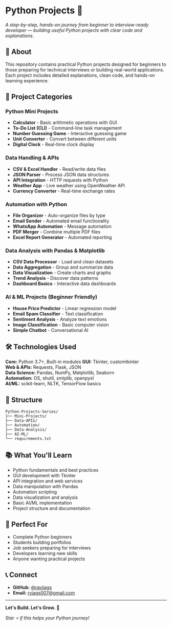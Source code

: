 # Python Projects 🐍

*A step-by-step, hands-on journey from beginner to interview-ready developer — building useful Python projects with clear code and explanations.*

## 🎯 About

This repository contains practical Python projects designed for beginners to those preparing for technical interviews or building real-world applications. Each project includes detailed explanations, clean code, and hands-on learning experience.

## 🚀 Project Categories

### Python Mini Projects
- **Calculator** - Basic arithmetic operations with GUI
- **To-Do List (CLI)** - Command-line task management
- **Number Guessing Game** - Interactive guessing game
- **Unit Converter** - Convert between different units
- **Digital Clock** - Real-time clock display

### Data Handling & APIs
- **CSV & Excel Handler** - Read/write data files
- **JSON Parser** - Process JSON data structures
- **API Integration** - HTTP requests with Python
- **Weather App** - Live weather using OpenWeather API
- **Currency Converter** - Real-time exchange rates

### Automation with Python
- **File Organizer** - Auto-organize files by type
- **Email Sender** - Automated email functionality
- **WhatsApp Automation** - Message automation
- **PDF Merger** - Combine multiple PDF files
- **Excel Report Generator** - Automated reporting

### Data Analysis with Pandas & Matplotlib
- **CSV Data Processor** - Load and clean datasets
- **Data Aggregation** - Group and summarize data
- **Data Visualization** - Create charts and graphs
- **Trend Analysis** - Discover data patterns
- **Dashboard Basics** - Interactive data dashboards

### AI & ML Projects (Beginner Friendly)
- **House Price Predictor** - Linear regression model
- **Email Spam Classifier** - Text classification
- **Sentiment Analysis** - Analyze text emotions
- **Image Classification** - Basic computer vision
- **Simple Chatbot** - Conversational AI

## 🛠 Technologies Used

**Core:** Python 3.7+, Built-in modules
**GUI:** Tkinter, customtkinter  
**Web & APIs:** Requests, Flask, JSON  
**Data Science:** Pandas, NumPy, Matplotlib, Seaborn  
**Automation:** OS, shutil, smtplib, openpyxl  
**AI/ML:** scikit-learn, NLTK, TensorFlow basics

## 📁 Structure

```
Python-Projects-Series/
├── Mini-Projects/
├── Data-APIs/
├── Automation/
├── Data-Analysis/
├── AI-ML/
└── requirements.txt
```

## 📚 What You'll Learn

- Python fundamentals and best practices
- GUI development with Tkinter
- API integration and web services
- Data manipulation with Pandas
- Automation scripting
- Data visualization and analysis
- Basic AI/ML implementation
- Project structure and documentation

## 🎯 Perfect For

- Complete Python beginners
- Students building portfolios
- Job seekers preparing for interviews
- Developers learning new skills
- Anyone wanting practical projects

## 📞 Connect

- **GitHub:** [@ravijags](https://github.com/ravijags)
- **Email:** rvjags007@gmail.com

---

**Let's Build. Let's Grow.** 🚀

*Star ⭐ if this helps your Python journey!*
